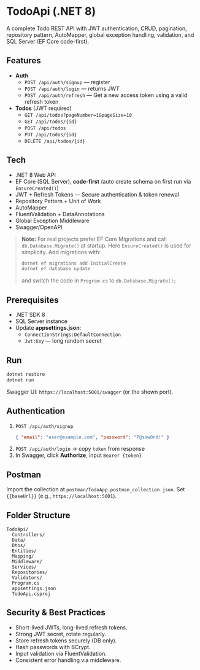 # TodoApi (.NET 8)

A complete Todo REST API with JWT authentication, CRUD, pagination, repository pattern, AutoMapper, global exception handling, validation, and SQL Server (EF Core code-first).

## Features

- **Auth**
  - `POST /api/auth/signup` — register
  - `POST /api/auth/login` — returns JWT
  - `POST /api/auth/refresh` — Get a new access token using a valid refresh token
- **Todos** (JWT required)
  - `GET /api/todos?pageNumber=1&pageSize=10`
  - `GET /api/todos/{id}`
  - `POST /api/todos`
  - `PUT /api/todos/{id}`
  - `DELETE /api/todos/{id}`

## Tech

- .NET 8 Web API
- EF Core (SQL Server), **code-first** (auto create schema on first run via `EnsureCreated()`)
- JWT + Refresh Tokens — Secure authentication & token renewal
- Repository Pattern + Unit of Work
- AutoMapper
- FluentValidation + DataAnnotations
- Global Exception Middleware
- Swagger/OpenAPI

> **Note:** For real projects prefer EF Core Migrations and call `db.Database.Migrate()` at startup. Here `EnsureCreated()` is used for simplicity. Add migrations with:
>
> ```bash
> dotnet ef migrations add InitialCreate
> dotnet ef database update
> ```
> and switch the code in `Program.cs` to `db.Database.Migrate();`

## Prerequisites

- .NET SDK 8
- SQL Server instance
- Update **appsettings.json**:
  - `ConnectionStrings:DefaultConnection`
  - `Jwt:Key` — long random secret

## Run

```bash
dotnet restore
dotnet run
```

Swagger UI: `https://localhost:5001/swagger` (or the shown port).

## Authentication

1. `POST /api/auth/signup`
   ```json
   { "email": "user@example.com", "password": "P@ssw0rd!" }
   ```
2. `POST /api/auth/login` → copy `token` from response
3. In Swagger, click **Authorize**, input `Bearer {token}`

## Postman

Import the collection at `postman/TodoApp.postman_collection.json`. Set `{{baseUrl}}` (e.g., `https://localhost:5001`).

## Folder Structure

```
TodoApi/
  Controllers/
  Data/
  Dtos/
  Entities/
  Mapping/
  Middleware/
  Services/
  Repositories/
  Validators/
  Program.cs
  appsettings.json
  TodoApi.csproj
```

## Security & Best Practices

- Short-lived JWTs, long-lived refresh tokens.
- Strong JWT secret, rotate regularly.
- Store refresh tokens securely (DB only).
- Hash passwords with BCrypt.
- Input validation via FluentValidation.
- Consistent error handling via middleware.


